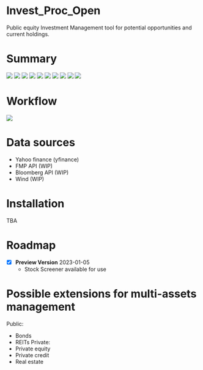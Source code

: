 Invest_Proc_Open
=========================
Public equity Investment Management tool for potential opportunities and current holdings.

Summary
=========================
![](https://github.com/JerryChenz/Invest_Proc_Open/blob/main/screenshoots/Invest_Proc_Summary_1.png)
![](https://github.com/JerryChenz/Invest_Proc_Open/blob/main/screenshoots/Invest_Proc_Summary_2.png)
![](https://github.com/JerryChenz/Invest_Proc_Open/blob/main/screenshoots/Invest_Proc_Summary_3.png)
![](https://github.com/JerryChenz/Invest_Proc_Open/blob/main/screenshoots/Invest_Proc_Summary_4.png)
![](https://github.com/JerryChenz/Invest_Proc_Open/blob/main/screenshoots/Invest_Proc_Summary_5.png)
![](https://github.com/JerryChenz/Invest_Proc_Open/blob/main/screenshoots/Invest_Proc_Summary_6.png)
![](https://github.com/JerryChenz/Invest_Proc_Open/blob/main/screenshoots/Invest_Proc_Summary_7.png)
![](https://github.com/JerryChenz/Invest_Proc_Open/blob/main/screenshoots/Invest_Proc_Summary_8.png)
![](https://github.com/JerryChenz/Invest_Proc_Open/blob/main/screenshoots/Invest_Proc_Summary_9.png)
![](https://github.com/JerryChenz/Invest_Proc_Open/blob/main/screenshoots/Invest_Proc_Summary_10.png)

Workflow
=========================
![](https://github.com/JerryChenz/Invest_Proc_Open/blob/main/screenshoots/Investment_Analysis_Workflow.PNG)

Data sources
=========================
- Yahoo finance (yfinance)
- FMP API (WIP)
- Bloomberg API (WIP)
- Wind (WIP)

Installation
=========================
TBA

Roadmap
=========================
- [x] **Preview Version**  2023-01-05
    - Stock Screener available for use

Possible extensions for multi-assets management
=========================
Public:
- Bonds
- REITs
Private:
- Private equity
- Private credit
- Real estate
